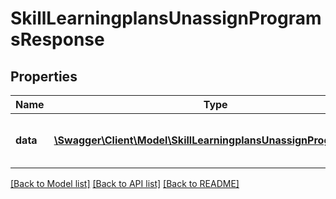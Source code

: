 # SkillLearningplansUnassignProgramsResponse

## Properties
Name | Type | Description | Notes
------------ | ------------- | ------------- | -------------
**data** | [**\Swagger\Client\Model\SkillLearningplansUnassignProgramsData**](SkillLearningplansUnassignProgramsData.md) | Results of the unassign process | 

[[Back to Model list]](../README.md#documentation-for-models) [[Back to API list]](../README.md#documentation-for-api-endpoints) [[Back to README]](../README.md)


